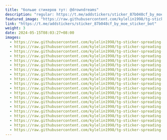 ```yaml
---
title: "больше стикеров тут: @drowndreams"
description: "regular: https://t.me/addstickers/sticker_87b048cf_by_moe_sticker_bot"
featured_image: "https://raw.githubusercontent.com/kylelin1998/tg-sticker-spreading-worldwide-images/main/img/e95718f7-1d92-4668-9b80-b084c7d8e836.jpg"
link: "https://t.me/addstickers/sticker_87b048cf_by_moe_sticker_bot"
weight: 3
date: 2024-05-15T08:03:27+08:00
images:
  - https://raw.githubusercontent.com/kylelin1998/tg-sticker-spreading-worldwide-images/main/img/e95718f7-1d92-4668-9b80-b084c7d8e836.jpg
  - https://raw.githubusercontent.com/kylelin1998/tg-sticker-spreading-worldwide-images/main/img/2a853bb9-6d67-46b2-9c78-40897799bb2e.jpg
  - https://raw.githubusercontent.com/kylelin1998/tg-sticker-spreading-worldwide-images/main/img/a42b17e9-f180-44b3-80cc-8b4e748ee77a.jpg
  - https://raw.githubusercontent.com/kylelin1998/tg-sticker-spreading-worldwide-images/main/img/59e21a21-8b9e-411c-a1a3-a4717b118134.jpg
  - https://raw.githubusercontent.com/kylelin1998/tg-sticker-spreading-worldwide-images/main/img/3308a421-274e-4933-8558-f56aeb876417.jpg
  - https://raw.githubusercontent.com/kylelin1998/tg-sticker-spreading-worldwide-images/main/img/a50fe167-e8bd-4bd3-9843-53232c01ade9.jpg
  - https://raw.githubusercontent.com/kylelin1998/tg-sticker-spreading-worldwide-images/main/img/9ef6f7a0-da17-4976-8697-31b16f33b842.jpg
  - https://raw.githubusercontent.com/kylelin1998/tg-sticker-spreading-worldwide-images/main/img/ce6261fd-6923-4431-ac30-82bfdcf7399d.jpg
  - https://raw.githubusercontent.com/kylelin1998/tg-sticker-spreading-worldwide-images/main/img/8d04a613-68a7-4fa5-8b3d-4a73b6ad9ef9.jpg
  - https://raw.githubusercontent.com/kylelin1998/tg-sticker-spreading-worldwide-images/main/img/c27f76da-0cdb-4320-ba0f-f16e80ad9c03.jpg
  - https://raw.githubusercontent.com/kylelin1998/tg-sticker-spreading-worldwide-images/main/img/f333342b-bf7f-40f8-8c34-4d18788532e3.jpg
  - https://raw.githubusercontent.com/kylelin1998/tg-sticker-spreading-worldwide-images/main/img/b55c7548-35e6-45de-a766-cedfe183f5eb.jpg
  - https://raw.githubusercontent.com/kylelin1998/tg-sticker-spreading-worldwide-images/main/img/85f7299e-8e88-4add-8ca4-f35d1d374331.jpg
  - https://raw.githubusercontent.com/kylelin1998/tg-sticker-spreading-worldwide-images/main/img/15fa467d-72c4-478f-a83e-265393e8680c.jpg
  - https://raw.githubusercontent.com/kylelin1998/tg-sticker-spreading-worldwide-images/main/img/cd766abf-e15e-4d01-8d0d-8389107b85ba.jpg
  - https://raw.githubusercontent.com/kylelin1998/tg-sticker-spreading-worldwide-images/main/img/0afba930-3dee-4298-a29b-d5baba1922a0.jpg
  - https://raw.githubusercontent.com/kylelin1998/tg-sticker-spreading-worldwide-images/main/img/2bfe75de-d1b2-4fda-a42c-576e01999808.jpg
  - https://raw.githubusercontent.com/kylelin1998/tg-sticker-spreading-worldwide-images/main/img/6aaea20d-00c7-4400-9039-74830e06816b.jpg
  - https://raw.githubusercontent.com/kylelin1998/tg-sticker-spreading-worldwide-images/main/img/3a85fd73-5bef-435c-bda7-d034f12050fd.jpg
  - https://raw.githubusercontent.com/kylelin1998/tg-sticker-spreading-worldwide-images/main/img/30a97b3d-b03f-4c70-a15e-e4f4db0fe70b.jpg
---
```

